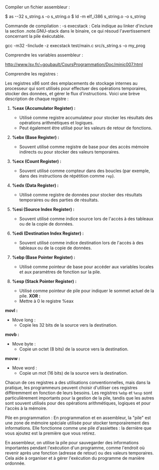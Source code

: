 Compiler un fichier assembleur : 

$ as --32 s_string.s -o s_string.o
$ ld -m elf_i386 s_string.o -o s_string

Commande de compilation : 
-s execstack : Cela indique au linker d'inclure la section .note.GNU-stack dans le binaire, ce qui résoud l'avertissement concernant la pile éxécutable.

gcc -m32 -Iinclude -z execstack test/main.c src/s_string.s -o my_prog

Comprendre les variables assembleur : 

http://www.lsv.fr/~goubault/CoursProgrammation/Doc/minic007.html

Comprendre les registres : 

Les registres x86 sont des emplacements de stockage internes au processeur qui sont utilisés pour effectuer des opérations temporaires, stocker des données, et gérer le flux d'instructions. Voici une brève description de chaque registre :

1. **%eax (Accumulator Register) :**
   - Utilisé comme registre accumulateur pour stocker les résultats des opérations arithmétiques et logiques.
   - Peut également être utilisé pour les valeurs de retour de fonctions.

2. **%ebx (Base Register) :**
   - Souvent utilisé comme registre de base pour des accès mémoire indirects ou pour stocker des valeurs temporaires.

3. **%ecx (Count Register) :**
   - Souvent utilisé comme compteur dans des boucles (par exemple, dans des instructions de répétition comme `rep`).

4. **%edx (Data Register) :**
   - Utilisé comme registre de données pour stocker des résultats temporaires ou des parties de résultats.

5. **%esi (Source Index Register) :**
   - Souvent utilisé comme indice source lors de l'accès à des tableaux ou de la copie de données.

6. **%edi (Destination Index Register) :**
   - Souvent utilisé comme indice destination lors de l'accès à des tableaux ou de la copie de données.

7. **%ebp (Base Pointer Register) :**
   - Utilisé comme pointeur de base pour accéder aux variables locales et aux paramètres de fonction sur la pile.

8. **%esp (Stack Pointer Register) :**
   - Utilisé comme pointeur de pile pour indiquer le sommet actuel de la pile.
**XOR :**
   - Mettre à 0 le registre %eax

**movl :**
   - Move long :  
     - Copie les 32 bits de la source vers la destination.

**movb :**
   - Move byte :
     - Copie un octet (8 bits) de la source vers la destination.

**movw :**
   - Move word :
     - Copie un mot (16 bits) de la source vers la destination.

Chacun de ces registres a des utilisations conventionnelles, mais dans la pratique, les programmeurs peuvent choisir d'utiliser ces registres différemment en fonction de leurs besoins. Les registres `%ebp` et `%esp` sont particulièrement importants pour la gestion de la pile, tandis que les autres sont souvent utilisés pour des opérations arithmétiques, logiques et pour l'accès à la mémoire.

Pile en programmation : 
En programmation et en assembleur, la "pile" est une zone de mémoire spéciale utilisée pour stocker temporairement des informations. Elle fonctionne comme une pile d'assiettes : la dernière que vous ajoutez est la première que vous retirez.

En assembleur, on utilise la pile pour sauvegarder des informations importantes pendant l'exécution d'un programme, comme l'endroit où revenir après une fonction (adresse de retour) ou des valeurs temporaires. Cela aide à organiser et à gérer l'exécution du programme de manière ordonnée.
